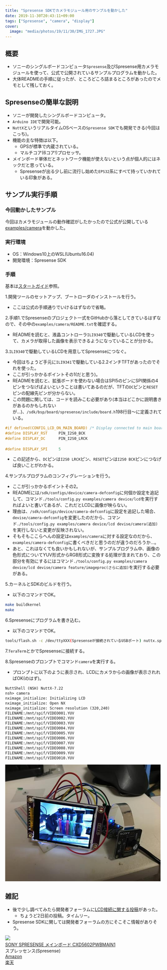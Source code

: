 ```yaml
---
title: "Spresense SDKでカメラモジュール用のサンプルを動かした"
date: 2019-11-30T20:43:11+09:00
tags: ["Spresense", "camera", "display"]
cover:
  image: "media/photos/19/11/30/IMG_1727.JPG"
---
```


## 概要
- ソニーのシングルボードコンピュータ`Spresense`及びSpresense用カメラモジュールを使って、公式で公開されているサンプルプログラムを動かした。
- 大体READMEの手順に従ったが、ところどころ詰まるところがあったのでメモとして残しておく。

## Spresenseの簡単な説明
- ソニーが開発したシングルボードコンピュータ。
- `Arduino IDE`で開発可能。
- `NuttX`というリアルタイムOSベースの`Spresense SDK`でも開発できる(今回はこっち)。
- 機能の主な特徴は以下。
    - GPSが標準で内蔵されている。
    - マルチコア(6コア!)プロセッサ。
- メインボード単体だとネットワーク機能が使えないという点が個人的にはネックだと思っている。
    - Spresenseが出る少し前に流行し始めた`EPS32`系にすべて持っていかれている印象がある。

## サンプル実行手順
### 今回動かしたサンプル
今回はカメラモジュールの動作確認がしたかったので公式が公開している[examples/camera](https://github.com/sonydevworld/spresense/tree/master/examples/camera)を動かした。

### 実行環境
- OS：Windows10上のWSL(Ubuntu16.04)
- 開発環境：Spresense SDK

### 手順
基本は[スタートガイド](https://developer.sony.com/develop/spresense/docs/sdk_set_up_ja.html)参照。

1.開発ツールのセットアップ、ブートローダのインストールを行う。

- ここは公式の手順通りでいけるはずなので省略。
  
2.手順1.でSpresenseのプロジェクト一式をGitHubから落としてきているはずなので、その中の`examples/camera/README.txt`を確認する。

- READMEを読むと、液晶コントローラ`ILI9340`で駆動しているLCDを使って、カメラが取得した画像を表示できるようになっていることが分かる。

3.`ILI9340`で駆動しているLCDを用意してSpresenseにつなぐ。

- 今回はちょうど手元に`ILI9341`で駆動している2.2インチTFTがあったのでそれを使った。  
- ここが引っかかるポイントその1(だと思う)。
- READMEを読むと、拡張ボードを使わない場合はSPI5のピンにSPI関係の4ピンをつなげばよいということは書いてあるのだが、TFTの`DC`ピンと`RESET`ピンの配線先ピンが分からない。
- この問題に関しては、コードを読みこむ必要があり(本当はどこかに説明書きがあるのかもしれないが…)、`/sdk/bsp/board/spresense/include/board.h`198行目～に定義されている。
```cpp
#if defined(CONFIG_LCD_ON_MAIN_BOARD) /* Display connected to main board. */
#define DISPLAY_RST     PIN_I2S0_BCK
#define DISPLAY_DC      PIN_I2S0_LRCK

#define DISPLAY_SPI     5
```
- この記述から、`DC`ピンは`I2S0 LRCK`ピン、`RESET`ピンは`I2S0 BCK`ピンにつなげば良いことがわかる。

4.サンプルプログラムのコンフィグレーションを行う。

- ここが引っかかるポイントその2。
- READMEには`/sdk/configs/device/camera-defconfig`に何個か設定を追記して、コマンド`./tools/config.py examples/camera device/lcd`を実行すればよいと書いてあるが、これだとLCDに画像が映らない。
- 理由は、`/sdk/configs/device/camera-defconfig`に設定を追記した場合、`devise/camera-defconfig`を変更したのだから、コマンド`./tools/config.py examples/camera device/lcd devise/camera(追加)`を実行しないと変更が反映されない。
- そもそもここらへんの設定は`examples/camera`に対する設定なのだから、`examples/camera-defconfig`に書くべきだと思うのだが違うのだろうか…。
- あと、これはなくても良いかもしれないが、サンプルプログラム中、画像の色形式についてYUV形式からRGB形式に変換する処理が含まれており、この部分を有効にするにはコマンド`./tools/config.py examples/camera device/lcd devise/camera feature/imageproc(さらに追加)`を実行する必要がある。

5.カーネルとSDKのビルドを行う。

- 以下のコマンドでOK。
```bash
make buildkernel
make
```

6.Spresenseにプログラムを書き込む。

- 以下のコマンドでOK。
```bash
tools/flash.sh -c /dev/ttyXXX(Spresenseが接続されているUSBポート) nuttx.spk
```

7.`TeraTerm`とかでSpresenseに接続する。

8.Spresenseのプロンプトでコマンド`camera`を実行する。

- プロンプトに以下のように表示され、LCDにカメラからの画像が表示されればOK(のはず)。
```nsh
NuttShell (NSH) NuttX-7.22
nsh> camera
nximage_initialize: Initializing LCD
nximage_initialize: Open NX
nximage_initialize: Screen resolution (320,240)
FILENAME:/mnt/spif/VIDEO001.YUV
FILENAME:/mnt/spif/VIDEO002.YUV
FILENAME:/mnt/spif/VIDEO003.YUV
FILENAME:/mnt/spif/VIDEO004.YUV
FILENAME:/mnt/spif/VIDEO005.YUV
FILENAME:/mnt/spif/VIDEO006.YUV
FILENAME:/mnt/spif/VIDEO007.YUV
FILENAME:/mnt/spif/VIDEO008.YUV
FILENAME:/mnt/spif/VIDEO009.YUV
FILENAME:/mnt/spif/VIDEO010.YUV
```

![](/media/markdownx/1d716f5c-296e-4c9f-b6c9-c63f1b48710b.JPG)

## 雑記
- 後で少し調べてみたら開発者フォーラムに[LCD接続に関する投稿](https://forum.developer.sony.com/topic/109/how-to-do-connect-a-lcd-with-the-spresense)があった。
    - ちょうど2日前の投稿。タイムリー。
- Spresense SDKに関しては開発者フォーラムの方にそこそこ情報がありそう。

<div class="kattene">
    <div class="kattene__imgpart"><a target="_blank" rel="noopener" href="https://www.amazon.co.jp/gp/product/B07H2CG1HP/ref=as_li_tl?ie=UTF8&camp=247&creative=1211&creativeASIN=B07H2CG1HP&linkCode=as2&tag=kouya17-22&linkId=330d9979c4d030ce4c850836a0776bf7"><img src="https://ws-fe.amazon-adsystem.com/widgets/q?_encoding=UTF8&MarketPlace=JP&ASIN=B07H2CG1HP&ServiceVersion=20070822&ID=AsinImage&WS=1&Format=_SL160_&tag=kouya17-22"></a></div>
    <div class="kattene__infopart">
      <div class="kattene__title"><a target="_blank" rel="noopener" href="https://www.amazon.co.jp/gp/product/B07H2CG1HP/ref=as_li_tl?ie=UTF8&camp=247&creative=1211&creativeASIN=B07H2CG1HP&linkCode=as2&tag=kouya17-22&linkId=330d9979c4d030ce4c850836a0776bf7">	
SONY SPRESENSE メインボード CXD5602PWBMAIN1</a></div>
      <div class="kattene__description">スプレッセンス(Spresense)</div>
      <div class="kattene__btns __two">
        <div><a class="kattene__btn __orange" target="_blank" rel="noopener" href="https://www.amazon.co.jp/gp/product/B07H2CG1HP/ref=as_li_tl?ie=UTF8&camp=247&creative=1211&creativeASIN=B07H2CG1HP&linkCode=as2&tag=kouya17-22&linkId=330d9979c4d030ce4c850836a0776bf7">Amazon</a></div>
        <div><a class="kattene__btn __red" target="_blank" rel="noopener" href="https://hb.afl.rakuten.co.jp/hgc/15918f3b.7070c593.15918f3c.54837428/?pc=https%3A%2F%2Fsearch.rakuten.co.jp%2Fsearch%2Fmall%2Fspresense%2F%3Ff%3D1%26grp%3Dproduct">楽天</a></div>
      </div>
    </div>
</div>